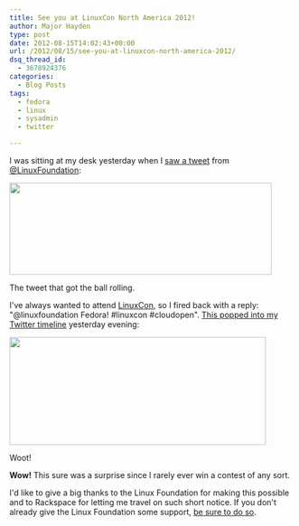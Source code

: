 ```yaml
---
title: See you at LinuxCon North America 2012!
author: Major Hayden
type: post
date: 2012-08-15T14:02:43+00:00
url: /2012/08/15/see-you-at-linuxcon-north-america-2012/
dsq_thread_id:
  - 3678924376
categories:
  - Blog Posts
tags:
  - fedora
  - linux
  - sysadmin
  - twitter

---
```

I was sitting at my desk yesterday when I [saw a tweet][1] from [@LinuxFoundation][2]:



<div id="attachment_3709" style="width: 474px" class="wp-caption aligncenter">
  <a href="http://rackerhacker.com/wp-content/uploads/2012/08/linuxfoundation_linuxcon_tweet1.jpg"><img src="http://rackerhacker.com/wp-content/uploads/2012/08/linuxfoundation_linuxcon_tweet1.jpg" alt="" title="linuxfoundation_linuxcon_tweet" width="464" height="163" class="size-full wp-image-3709" srcset="/wp-content/uploads/2012/08/linuxfoundation_linuxcon_tweet1.jpg 464w, /wp-content/uploads/2012/08/linuxfoundation_linuxcon_tweet1-300x105.jpg 300w" sizes="(max-width: 464px) 100vw, 464px" /></a>

  <p class="wp-caption-text">
    The tweet that got the ball rolling.
  </p>
</div>

I've always wanted to attend [LinuxCon][3], so I fired back with a reply: "@linuxfoundation Fedora! #linuxcon #cloudopen". [This popped into my Twitter timeline][4] yesterday evening:



<div id="attachment_3711" style="width: 464px" class="wp-caption aligncenter">
  <a href="http://rackerhacker.com/wp-content/uploads/2012/08/linuxcon_i_won.jpg"><img src="http://rackerhacker.com/wp-content/uploads/2012/08/linuxcon_i_won.jpg" alt="" title="linuxcon_i_won" width="454" height="191" class="size-full wp-image-3711" srcset="/wp-content/uploads/2012/08/linuxcon_i_won.jpg 454w, /wp-content/uploads/2012/08/linuxcon_i_won-300x126.jpg 300w" sizes="(max-width: 454px) 100vw, 454px" /></a>

  <p class="wp-caption-text">
    Woot!
  </p>
</div>

**Wow!** This sure was a surprise since I rarely ever win a contest of any sort.

I'd like to give a big thanks to the Linux Foundation for making this possible and to Rackspace for letting me travel on such short notice. If you don't already give the Linux Foundation some support, [be sure to do so][5].

 [1]: http://twitter.com/linuxfoundation/status/235403911996006400
 [2]: http://twitter.com/linuxfoundation
 [3]: http://events.linuxfoundation.org/events/linuxcon/
 [4]: http://twitter.com/linuxfoundation/status/235525007328026624
 [5]: http://www.linuxfoundation.org/about/join
